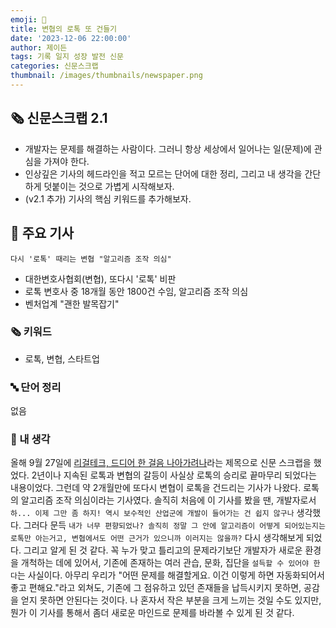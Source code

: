 ```yaml
---
emoji: 📰
title: 변협의 로톡 또 건들기
date: '2023-12-06 22:00:00'
author: 제이든
tags: 기록 일지 성장 발전 신문
categories: 신문스크랩
thumbnail: /images/thumbnails/newspaper.png
---
```


## 🗞️ 신문스크랩 2.1

- 개발자는 문제를 해결하는 사람이다. 그러니 항상 세상에서 일어나는 일(문제)에 관심을 가져야 한다.
- 인상깊은 기사의 헤드라인을 적고 모르는 단어에 대한 정리, 그리고 내 생각을 간단하게 덧붙이는 것으로 가볍게 시작해보자.
- (v2.1 추가) 기사의 핵심 키워드를 추가해보자.

## 🌻 주요 기사

`다시 '로톡' 때리는 변협 "알고리즘 조작 의심"`

- 대한변호사협회(변협), 또다시 '로톡' 비판
- 로톡 변호사 중 18개월 동안 1800건 수임, 알고리즘 조작 의심
- 벤처업계 "괜한 발목잡기"

### 🗞 키워드

- 로톡, 변협, 스타트업

### 🔤 단어 정리

없음

### 🤔 내 생각

올해 9월 27일에 [리걸테크, 드디어 한 걸음 나아가려나](https://jayden-blog-next.vercel.app/posts/from-time-to-time/newspaper/2023/9/27)라는 제목으로 신문 스크랩을 했었다. 2년이나 지속된 로톡과 변협의 갈등이 사실상 로톡의 승리로 끝마무리 되었다는 내용이었다. 그런데 약 2개월만에 또다시 변협이 로톡을 건드리는 기사가 나왔다. 로톡의 알고리즘 조작 의심이라는 기사였다. 솔직히 처음에 이 기사를 봤을 땐, 개발자로서 `하... 이제 그만 좀 하지! 역시 보수적인 산업군에 개발이 들어가는 건 쉽지 않구나` 생각했다. 그러다 문득 `내가 너무 편향되었나? 솔직히 정말 그 안에 알고리즘이 어떻게 되어있는지는 로톡만 아는거고, 변협에서도 어떤 근거가 있으니까 이러지는 않을까?` 다시 생각해보게 되었다. 그리고 알게 된 것 같다. 꼭 누가 맞고 틀리고의 문제라기보단 개발자가 새로운 환경을 개척하는 데에 있어서, 기존에 존재하는 여러 관습, 문화, 집단을 `설득할 수 있어야 한다`는 사실이다. 아무리 우리가 "어떤 문제를 해결할게요. 이건 이렇게 하면 자동화되어서 좋고 편해요."라고 외쳐도, 기존에 그 점유하고 있던 존재들을 납득시키지 못하면, 공감을 얻지 못하면 안된다는 것이다. 나 혼자서 작은 부분을 크게 느끼는 것일 수도 있지만, 뭔가 이 기사를 통해서 좀더 새로운 마인드로 문제를 바라볼 수 있게 된 것 같다.
